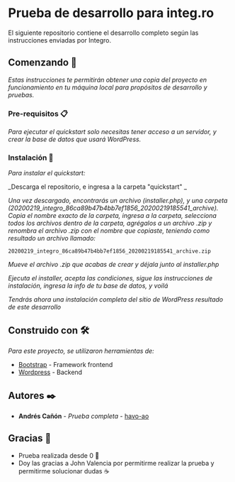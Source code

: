 # Prueba de desarrollo para integ.ro

El siguiente repositorio contiene el desarrollo completo según las instrucciones enviadas por Integro.

## Comenzando 🚀

_Estas instrucciones te permitirán obtener una copia del proyecto en funcionamiento en tu máquina local para propósitos de desarrollo y pruebas._

### Pre-requisitos 📋

_Para ejecutar el quickstart solo necesitas tener acceso a un servidor, y crear la base de datos que usará WordPress._


### Instalación 🔧

_Para instalar el quickstart:_

_Descarga el repositorio, e ingresa a la carpeta "quickstart" _

_Una vez descargado, encontrarás un archivo (installer.php), y una carpeta (20200219_integro_86ca89b47b4bb7ef1856_20200219185541_archive). Copia el nombre exacto de la carpeta, ingresa a la carpeta, selecciona todos los archivos dentro de la carpeta, agrégalos a un archivo .zip y renombra el archivo .zip con el nombre que copiaste, teniendo como resultado un archivo llamado:_ 

```
20200219_integro_86ca89b47b4bb7ef1856_20200219185541_archive.zip
```

_Mueve el archivo .zip que acabas de crear y déjala junto al installer.php_

_Ejecuta el installer, acepta las condiciones, sigue las instrucciones de instalación, ingresa la info de tu base de datos, y voilá_

_Tendrás ahora una instalación completa del sitio de WordPress resultado de este desarrollo_

## Construido con 🛠️

_Para este proyecto, se utilizaron herramientas de:_

* [Bootstrap](https://getbootstrap.com/) - Framework frontend
* [Wordpress](https://wordpress.org/support/) - Backend

## Autores ✒️

* **Andrés Cañón** - *Prueba completa* - [havo-ao](https://github.com/havo-ao)


## Gracias 🎁

* Prueba realizada desde 0 📢
* Doy las gracias a John Valencia por permitirme realizar la prueba y permitirme solucionar dudas ☕ 

